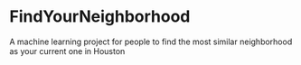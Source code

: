 # FindYourNeighborhood
A machine learning project for people to find the most similar neighborhood as your current one in Houston
